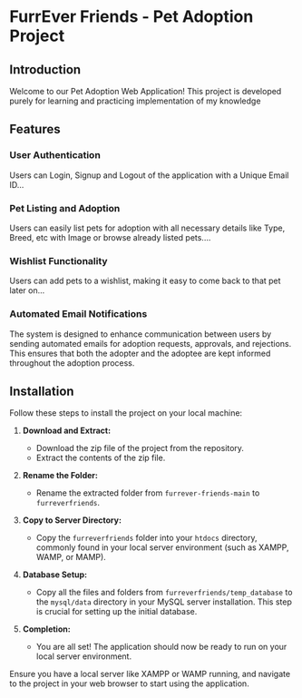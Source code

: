 # FurrEver Friends - Pet Adoption Project

## Introduction

Welcome to our Pet Adoption Web Application! This project is developed purely for learning and practicing implementation of my knowledge

## Features

### User Authentication

Users can Login, Signup and Logout of the application with a Unique Email ID...

### Pet Listing and Adoption

Users can easily list pets for adoption with all necessary details like Type, Breed, etc with Image or browse already listed pets....

### Wishlist Functionality

Users can add pets to a wishlist, making it easy to come back to that pet later on...

### Automated Email Notifications

The system is designed to enhance communication between users by sending automated emails for adoption requests, approvals, and rejections. This ensures that both the adopter and the adoptee are kept informed throughout the adoption process.


## 

## Installation

Follow these steps to install the project on your local machine:

1. **Download and Extract:**
   - Download the zip file of the project from the repository.
   - Extract the contents of the zip file.

2. **Rename the Folder:**
   - Rename the extracted folder from `furrever-friends-main` to `furreverfriends`.

3. **Copy to Server Directory:**
   - Copy the `furreverfriends` folder into your `htdocs` directory, commonly found in your local server environment (such as XAMPP, WAMP, or MAMP).

4. **Database Setup:**
   - Copy all the files and folders from `furreverfriends/temp_database` to the `mysql/data` directory in your MySQL server installation. This step is crucial for setting up the initial database.

5. **Completion:**
   - You are all set! The application should now be ready to run on your local server environment.

Ensure you have a local server like XAMPP or WAMP running, and navigate to the project in your web browser to start using the application.
